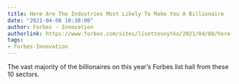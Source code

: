 ```yaml
---
title: Here Are The Industries Most Likely To Make You A Billionaire
date: "2021-04-08 10:30:00"
author: Forbes - Innovation
authorlink: https://www.forbes.com/sites/lisettevoytko/2021/04/08/here-are-the-industries-most-likely-to-make-you-a-billionaire/
tags:
- Forbes-Innovation
---
```

The vast majority of the billionaires on this year’s Forbes list hail from these 10 sectors.